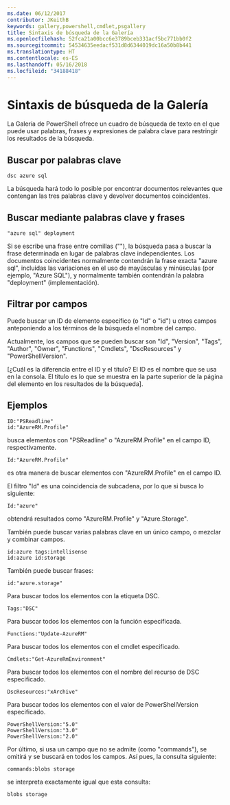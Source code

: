 ```yaml
---
ms.date: 06/12/2017
contributor: JKeithB
keywords: gallery,powershell,cmdlet,psgallery
title: Sintaxis de búsqueda de la Galería
ms.openlocfilehash: 52fca21a00bcc6e3789bceb331acf5bc771bb0f2
ms.sourcegitcommit: 54534635eedacf531d8d6344019dc16a50b8b441
ms.translationtype: HT
ms.contentlocale: es-ES
ms.lasthandoff: 05/16/2018
ms.locfileid: "34188418"
---
```

# <a name="gallery-search-syntax"></a>Sintaxis de búsqueda de la Galería

La Galería de PowerShell ofrece un cuadro de búsqueda de texto en el que puede usar palabras, frases y expresiones de palabra clave para restringir los resultados de la búsqueda.

## <a name="search-by-keywords"></a>Buscar por palabras clave

    dsc azure sql

La búsqueda hará todo lo posible por encontrar documentos relevantes que contengan las tres palabras clave y devolver documentos coincidentes.

## <a name="search-using-phrases-and-keywords"></a>Buscar mediante palabras clave y frases

    "azure sql" deployment

Si se escribe una frase entre comillas (""), la búsqueda pasa a buscar la frase determinada en lugar de palabras clave independientes.
Los documentos coincidentes normalmente contendrán la frase exacta "azure sql", incluidas las variaciones en el uso de mayúsculas y minúsculas (por ejemplo, "Azure SQL"), y normalmente también contendrán la palabra "deployment" (implementación).

## <a name="filtering-on-fields"></a>Filtrar por campos

Puede buscar un ID de elemento específico (o "Id" o "id") u otros campos anteponiendo a los términos de la búsqueda el nombre del campo.

Actualmente, los campos que se pueden buscar son "Id", "Version", "Tags", "Author", "Owner", "Functions", "Cmdlets", "DscResources" y "PowerShellVersion".

[¿Cuál es la diferencia entre el ID y el título? El ID es el nombre que se usa en la consola. El título es lo que se muestra en la parte superior de la página del elemento en los resultados de la búsqueda].

## <a name="examples"></a>Ejemplos

    ID:"PSReadline"
    id:"AzureRM.Profile"

busca elementos con "PSReadline" o "AzureRM.Profile" en el campo ID, respectivamente.

    Id:"AzureRM.Profile"

es otra manera de buscar elementos con "AzureRM.Profile" en el campo ID.

El filtro "Id" es una coincidencia de subcadena, por lo que si busca lo siguiente:

    Id:"azure"

obtendrá resultados como "AzureRM.Profile" y "Azure.Storage".

También puede buscar varias palabras clave en un único campo, o mezclar y combinar campos.

    id:azure tags:intellisense
    id:azure id:storage

También puede buscar frases:

    id:"azure.storage"


Para buscar todos los elementos con la etiqueta DSC.

    Tags:"DSC"

Para buscar todos los elementos con la función especificada.

    Functions:"Update-AzureRM"

Para buscar todos los elementos con el cmdlet especificado.

    Cmdlets:"Get-AzureRmEnvironment"

Para buscar todos los elementos con el nombre del recurso de DSC especificado.

    DscResources:"xArchive"

Para buscar todos los elementos con el valor de PowerShellVersion especificado.

    PowerShellVersion:"5.0"
    PowerShellVersion:"3.0"
    PowerShellVersion:"2.0"


Por último, si usa un campo que no se admite (como "commands"), se omitirá y se buscará en todos los campos. Así pues, la consulta siguiente:

    commands:blobs storage

se interpreta exactamente igual que esta consulta:

    blobs storage
